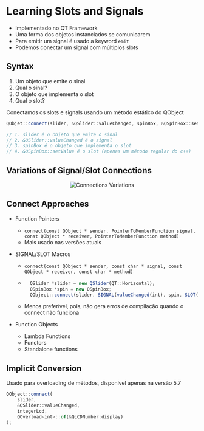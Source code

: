 # Learning Slots and Signals
 - Implementado no QT Framework
 - Uma forma dos objetos instanciados se comunicarem
 - Para emitir um signal é usado a keyword `emit`
 - Podemos conectar um signal com múltiplos slots

## Syntax
1. Um objeto que emite o sinal
2. Qual o sinal?
3. O objeto que implementa o slot
4. Qual o slot?

Conectamos os slots e signals usando um método estático do QObject
```qml
QObjet::connect(slider, &QSlider::valueChanged, spinBox, &QSpinBox::setValue);

// 1. slider é o objeto que emite o sinal
// 2. &QSlider::valueChanged é o signal
// 3. spinBox é o objeto que implementa o slot
// 4. &QSpinBox::setValue é o slot (apenas um método regular do c++)
```

## Variations of Signal/Slot Connections

<p align="center">
    <img alt="Connections Variations" src="https://i.imgur.com/juK4TVI.png" />   
</p>

## Connect Approaches

 - Function Pointers
    - `connect(const QObject * sender, PointerToMemberFunction signal, const QObject * receiver, PointerToMemberFunction method)`
    - Mais usado nas versões atuais

 - SIGNAL/SLOT Macros
    - `connect(const QObject * sender, const char * signal, const QObject * receiver, const char * method)`
    - ```qml
        QSlider *slider = new QSlider(QT::Horizontal);
        QSpinBox *spin = new QSpinBox;
        QObject::connect(slider, SIGNAL(valueChanged(int), spin, SLOT(setValue(int))))
        ```
    - Menos preferível, pois, não gera erros de compilação quando o connect não funciona
 - Function Objects
    - Lambda Functions
    - Functors
    - Standalone functions

## Implicit Conversion
Usado para overloading de métodos, disponível apenas na versão 5.7
```qml
QObject::connect(
    slider,
    &QSlider::valueChanged,
    integerLcd,
    QOverload<int>::of(&QLCDNumber:display)
);
```